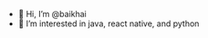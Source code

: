 - 👋 Hi, I’m @baikhai
- 👀 I’m interested in java, react native, and python

<!---
baikhai/baikhai is a ✨ special ✨ repository because its `README.md` (this file) appears on your GitHub profile.
You can click the Preview link to take a look at your changes.
--->
